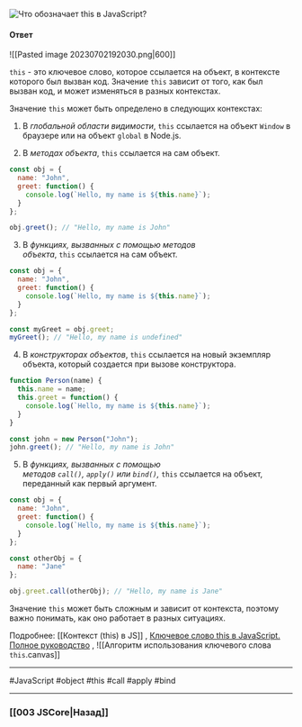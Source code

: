 ![Что обозначает `this` в JavaScript?](https://youtu.be/rlWgI7AvV18?t=507)

#### Ответ

![[Pasted image 20230702192030.png|600]]

`this` - это ключевое слово, которое ссылается на объект, в контексте которого был вызван код. Значение `this` зависит от того, как был вызван код, и может изменяться в разных контекстах.

Значение `this` может быть определено в следующих контекстах:

1. В *глобальной области видимости*, `this` ссылается на объект `Window` в браузере или на объект `global` в Node.js.
    
2. В *методах объекта*, `this` ссылается на сам объект.
    
```javascript
const obj = {
  name: "John",
  greet: function() {
    console.log(`Hello, my name is ${this.name}`);
  }
};

obj.greet(); // "Hello, my name is John"
```

3. В *функциях, вызванных с помощью методов объекта*, `this` ссылается на сам объект.
	
```javascript
const obj = {
  name: "John",
  greet: function() {
    console.log(`Hello, my name is ${this.name}`);
  }
};

const myGreet = obj.greet;
myGreet(); // "Hello, my name is undefined"
```

4. В *конструкторах объектов*, `this` ссылается на новый экземпляр объекта, который создается при вызове конструктора.
	
```javascript
function Person(name) {
  this.name = name;
  this.greet = function() {
    console.log(`Hello, my name is ${this.name}`);
  }
}

const john = new Person("John");
john.greet(); // "Hello, my name is John"
```

5. В *функциях, вызванных с помощью методов `call()`, `apply()` или `bind()`,* `this` ссылается на объект, переданный как первый аргумент.
	
```javascript
const obj = {
  name: "John",
  greet: function() {
    console.log(`Hello, my name is ${this.name}`);
  }
};

const otherObj = {
  name: "Jane"
};

obj.greet.call(otherObj); // "Hello, my name is Jane"
```

Значение `this` может быть сложным и зависит от контекста, поэтому важно понимать, как оно работает в разных ситуациях.

Подробнее: [[Контекст (this) в JS]] , [Ключевое слово this в JavaScript. Полное руководство](https://habr.com/ru/articles/464163/) , ![[Алгоритм использования ключевого слова `this`.canvas]]

___
 #JavaScript #object #this #call #apply #bind

___

### [[003 JSCore|Назад]]
